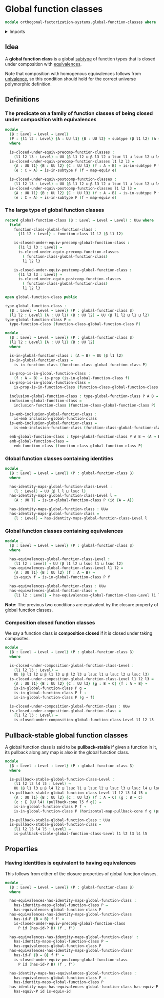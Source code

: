 # Global function classes

```agda
module orthogonal-factorization-systems.global-function-classes where
```

<details><summary>Imports</summary>

```agda
open import foundation.dependent-pair-types
open import foundation.embeddings
open import foundation.equivalences
open import foundation.function-types
open import foundation.propositions
open import foundation.pullback-squares
open import foundation.subtypes
open import foundation.universe-levels

open import orthogonal-factorization-systems.function-classes
```

</details>

## Idea

A **global function class** is a global [subtype](foundation.subtypes.md) of
function types that is closed under composition with
[equivalences](foundation-core.equivalences.md).

Note that composition with homogenous equivalences follows from
[univalence](foundation.univalence.md), so this condition should hold for the
correct universe polymorphic definition.

## Definitions

### The predicate on a family of function classes of being closed under composition with equivalences

```agda
module _
  {β : Level → Level → Level}
  (P : {l1 l2 : Level} {A : UU l1} {B : UU l2} → subtype (β l1 l2) (A → B))
  where

  is-closed-under-equiv-precomp-function-classes :
    (l1 l2 l3 : Level) → UU (β l1 l2 ⊔ β l3 l2 ⊔ lsuc l1 ⊔ lsuc l2 ⊔ lsuc l3)
  is-closed-under-equiv-precomp-function-classes l1 l2 l3 =
    {A : UU l1} {B : UU l2} {C : UU l3} (f : A → B) → is-in-subtype P f →
    (e : C ≃ A) → is-in-subtype P (f ∘ map-equiv e)

  is-closed-under-equiv-postcomp-function-classes :
    (l1 l2 l3 : Level) → UU (β l1 l2 ⊔ β l3 l2 ⊔ lsuc l1 ⊔ lsuc l2 ⊔ lsuc l3)
  is-closed-under-equiv-postcomp-function-classes l1 l2 l3 =
    {A : UU l1} {B : UU l2} {C : UU l3} (f : A → B) → is-in-subtype P f →
    (e : C ≃ A) → is-in-subtype P (f ∘ map-equiv e)
```

### The large type of global function classes

```agda
record global-function-class (β : Level → Level → Level) : UUω where
  field
    function-class-global-function-class :
      {l1 l2 : Level} → function-class l1 l2 (β l1 l2)

    is-closed-under-equiv-precomp-global-function-class :
      {l1 l2 l3 : Level} →
      is-closed-under-equiv-precomp-function-classes
        ( function-class-global-function-class)
        l1 l2 l3

    is-closed-under-equiv-postcomp-global-function-class :
      {l1 l2 l3 : Level} →
      is-closed-under-equiv-postcomp-function-classes
        ( function-class-global-function-class)
        l1 l2 l3

open global-function-class public

type-global-function-class :
  {β : Level → Level → Level} (P : global-function-class β)
  {l1 l2 : Level} (A : UU l1) (B : UU l2) → UU (β l1 l2 ⊔ l1 ⊔ l2)
type-global-function-class P =
  type-function-class (function-class-global-function-class P)

module _
  {β : Level → Level → Level} (P : global-function-class β)
  {l1 l2 : Level} {A : UU l1} {B : UU l2}
  where

  is-in-global-function-class : (A → B) → UU (β l1 l2)
  is-in-global-function-class =
    is-in-function-class (function-class-global-function-class P)

  is-prop-is-in-global-function-class :
    (f : A → B) → is-prop (is-in-global-function-class f)
  is-prop-is-in-global-function-class =
    is-prop-is-in-function-class (function-class-global-function-class P)

  inclusion-global-function-class : type-global-function-class P A B → A → B
  inclusion-global-function-class =
    inclusion-function-class (function-class-global-function-class P)

  is-emb-inclusion-global-function-class :
    is-emb inclusion-global-function-class
  is-emb-inclusion-global-function-class =
    is-emb-inclusion-function-class (function-class-global-function-class P)

  emb-global-function-class : type-global-function-class P A B ↪ (A → B)
  emb-global-function-class =
    emb-function-class (function-class-global-function-class P)
```

### Global function classes containing identities

```agda
module _
  {β : Level → Level → Level} (P : global-function-class β)
  where

  has-identity-maps-global-function-class-Level :
    (l : Level) → UU (β l l ⊔ lsuc l)
  has-identity-maps-global-function-class-Level l =
    (A : UU l) → is-in-global-function-class P (id {A = A})

  has-identity-maps-global-function-class : UUω
  has-identity-maps-global-function-class =
    {l : Level} → has-identity-maps-global-function-class-Level l
```

### Global function classes containing equivalences

```agda
module _
  {β : Level → Level → Level} (P : global-function-class β)
  where

  has-equivalences-global-function-class-Level :
    (l1 l2 : Level) → UU (β l1 l2 ⊔ lsuc l1 ⊔ lsuc l2)
  has-equivalences-global-function-class-Level l1 l2 =
    {A : UU l1} {B : UU l2} (f : A → B) →
    is-equiv f → is-in-global-function-class P f

  has-equivalences-global-function-class : UUω
  has-equivalences-global-function-class =
    {l1 l2 : Level} → has-equivalences-global-function-class-Level l1 l2
```

**Note:** The previous two conditions are equivalent by the closure property of
global function classes.

### Composition closed function classes

We say a function class is **composition closed** if it is closed under taking
composites.

```agda
module _
  {β : Level → Level → Level} (P : global-function-class β)
  where

  is-closed-under-composition-global-function-class-Level :
    (l1 l2 l3 : Level) →
    UU (β l1 l2 ⊔ β l1 l3 ⊔ β l2 l3 ⊔ lsuc l1 ⊔ lsuc l2 ⊔ lsuc l3)
  is-closed-under-composition-global-function-class-Level l1 l2 l3 =
    {A : UU l1} {B : UU l2} {C : UU l3} {g : B → C} {f : A → B} →
    is-in-global-function-class P g →
    is-in-global-function-class P f →
    is-in-global-function-class P (g ∘ f)

  is-closed-under-composition-global-function-class : UUω
  is-closed-under-composition-global-function-class =
    {l1 l2 l3 : Level} →
    is-closed-under-composition-global-function-class-Level l1 l2 l3
```

## Pullback-stable global function classes

A global function class is said to be **pullback-stable** if given a function in
it, its pullback along any map is also in the global function class.

```agda
module _
  {β : Level → Level → Level} (P : global-function-class β)
  where

  is-pullback-stable-global-function-class-Level :
    (l1 l2 l3 l4 l5 : Level) →
    UU (β l1 l3 ⊔ β l4 l2 ⊔ lsuc l1 ⊔ lsuc l2 ⊔ lsuc l3 ⊔ lsuc l4 ⊔ lsuc l5)
  is-pullback-stable-global-function-class-Level l1 l2 l3 l4 l5 =
    {A : UU l1} {B : UU l2} {C : UU l3} (f : A → C) (g : B → C)
    (c : Σ (UU l4) (pullback-cone l5 f g)) →
    is-in-global-function-class P f →
    is-in-global-function-class P (horizontal-map-pullback-cone f g (pr2 c))

  is-pullback-stable-global-function-class : UUω
  is-pullback-stable-global-function-class =
    {l1 l2 l3 l4 l5 : Level} →
    is-pullback-stable-global-function-class-Level l1 l2 l3 l4 l5
```

## Properties

### Having identities is equivalent to having equivalences

This follows from either of the closure properties of global function classes.

```agda
module _
  {β : Level → Level → Level} (P : global-function-class β)
  where

  has-equivalences-has-identity-maps-global-function-class :
    has-identity-maps-global-function-class P →
    has-equivalences-global-function-class P
  has-equivalences-has-identity-maps-global-function-class
    has-id-P {B = B} f f' =
    is-closed-under-equiv-precomp-global-function-class
      P id (has-id-P B) (f , f')

  has-equivalences-has-identity-maps-global-function-class' :
    has-identity-maps-global-function-class P →
    has-equivalences-global-function-class P
  has-equivalences-has-identity-maps-global-function-class'
    has-id-P {B = B} f f' =
    is-closed-under-equiv-postcomp-global-function-class
      P id (has-id-P B) (f , f')

  has-identity-maps-has-equivalences-global-function-class :
    has-equivalences-global-function-class P →
    has-identity-maps-global-function-class P
  has-identity-maps-has-equivalences-global-function-class has-equiv-P A =
    has-equiv-P id is-equiv-id
```
